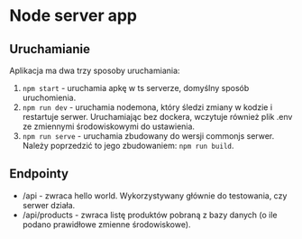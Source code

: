 # Node server app

## Uruchamianie

Aplikacja ma dwa trzy sposoby uruchamiania:

1. `npm start` - uruchamia apkę w ts serverze, domyślny sposób uruchomienia.
2. `npm run dev` - uruchamia nodemona, który śledzi zmiany w kodzie i restartuje serwer. Uruchamiając bez dockera, wczytuje również plik .env ze zmiennymi środowiskowymi do ustawienia.
3. `npm run serve` - uruchamia zbudowany do wersji commonjs serwer. Należy poprzedzić to jego zbudowaniem: `npm run build`.

## Endpointy

- /api - zwraca hello world. Wykorzystywany głównie do testowania, czy serwer działa.
- /api/products - zwraca listę produktów pobraną z bazy danych (o ile podano prawidłowe zmienne środowiskowe).
